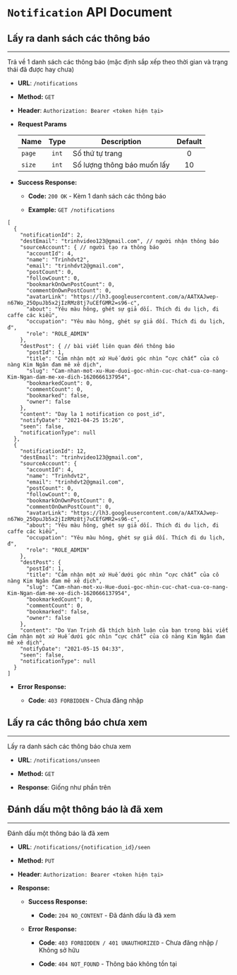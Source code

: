 # `Notification` API Document

## Lấy ra danh sách các thông báo

----
Trả về 1 danh sách các thông báo (mặc định sắp xếp theo thời gian và trạng thái đã được hay chưa)

* **URL**: `/notifications`

* **Method:** `GET`

* **Header**: `Authorization: Bearer <token hiện tại>`

* **Request Params**

  | Name    | Type    | Description                 | Default   |
  | ------- |:------: | ------------                | :-------: |
  | `page`  | `int`   | Số thứ tự trang             | 0         |
  | `size`  | `int`   | Số lượng thông báo muốn lấy | 10        |
  
* **Success Response:**

    * **Code:** `200 OK` - Kèm 1 danh sách các thông báo

    * **Example:** `GET /notifications`
    
```json5
[
  {
    "notificationId": 2,
    "destEmail": "trinhvideo123@gmail.com", // người nhận thông báo
    "sourceAccount": { // người tạo ra thông báo
      "accountId": 4,
      "name": "Trinhdvt2",
      "email": "trinhdvt2@gmail.com",
      "postCount": 0,
      "followCount": 0,
      "bookmarkOnOwnPostCount": 0,
      "commentOnOwnPostCount": 0,
      "avatarLink": "https://lh3.googleusercontent.com/a/AATXAJwep-n67Wo_25OpuJb5x2jIzRMz8tj7uCEfGMR2=s96-c",
      "about": "Yêu màu hông, ghét sự giả dối. Thích đi du lịch, đi caffe các kiểu",
      "occupation": "Yêu màu hông, ghét sự giả dối. Thích đi du lịch, đ",
      "role": "ROLE_ADMIN"
    },
    "destPost": { // bài viết liên quan đến thông báo
      "postId": 1,
      "title": "Cảm nhận một xứ Huế dưới góc nhìn “cực chất” của cô nàng Kim Ngân đam mê xê dịch",
      "slug": "Cam-nhan-mot-xu-Hue-duoi-goc-nhin-cuc-chat-cua-co-nang-Kim-Ngan-dam-me-xe-dich-1620666137954",
      "bookmarkedCount": 0,
      "commentCount": 0,
      "bookmarked": false,
      "owner": false
    },
    "content": "Day la 1 notification co post_id",
    "notifyDate": "2021-04-25 15:26",
    "seen": false,
    "notificationType": null
  },
  {
    "notificationId": 12,
    "destEmail": "trinhvideo123@gmail.com",
    "sourceAccount": {
      "accountId": 4,
      "name": "Trinhdvt2",
      "email": "trinhdvt2@gmail.com",
      "postCount": 0,
      "followCount": 0,
      "bookmarkOnOwnPostCount": 0,
      "commentOnOwnPostCount": 0,
      "avatarLink": "https://lh3.googleusercontent.com/a/AATXAJwep-n67Wo_25OpuJb5x2jIzRMz8tj7uCEfGMR2=s96-c",
      "about": "Yêu màu hông, ghét sự giả dối. Thích đi du lịch, đi caffe các kiểu",
      "occupation": "Yêu màu hông, ghét sự giả dối. Thích đi du lịch, đ",
      "role": "ROLE_ADMIN"
    },
    "destPost": {
      "postId": 1,
      "title": "Cảm nhận một xứ Huế dưới góc nhìn “cực chất” của cô nàng Kim Ngân đam mê xê dịch",
      "slug": "Cam-nhan-mot-xu-Hue-duoi-goc-nhin-cuc-chat-cua-co-nang-Kim-Ngan-dam-me-xe-dich-1620666137954",
      "bookmarkedCount": 0,
      "commentCount": 0,
      "bookmarked": false,
      "owner": false
    },
    "content": "Do Van Trinh đã thích bình luận của bạn trong bài viết Cảm nhận một xứ Huế dưới góc nhìn “cực chất” của cô nàng Kim Ngân đam mê xê dịch",
    "notifyDate": "2021-05-15 04:33",
    "seen": false,
    "notificationType": null
  }
]
```

* **Error Response:**

  * **Code**: `403 FORBIDDEN` - Chưa đăng nhập

## Lấy ra các thông báo chưa xem

----
Lấy ra danh sách các thông báo chưa xem

* **URL**: `/notifications/unseen`

* **Method:** `GET`

* **Response**: Giống như phần trên

## Đánh dấu một thông báo là đã xem

----
Đánh dấu một thông báo là đã xem

* **URL**: `/notifications/{notification_id}/seen`

* **Method:** `PUT`
  
* **Header**: `Authorization: Bearer <token hiện tại>`

* **Response:**

  * **Success Response:**

    * **Code:** `204 NO_CONTENT` - Đã đánh dấu là đã xem

  * **Error Response:**
  
    * **Code**: `403 FORBIDDEN / 401 UNAUTHORIZED` - Chưa đăng nhập / Không sở hữu
      
    * **Code**: `404 NOT_FOUND` - Thông báo không tồn tại